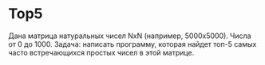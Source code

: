 # Top5

Дана матрица натуральных чисел NxN (например, 5000x5000). Числа от 0 до 1000.
Задача: написать программу, которая найдет топ-5 самых часто встречающихся простых чисел в этой матрице.
